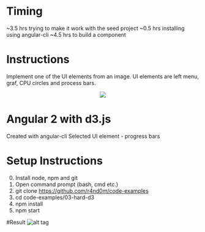 # Timing

~3.5 hrs trying to make it work with the seed project
~0.5 hrs installing using angular-cli
~4.5 hrs to build a component

# Instructions

Implement one of the UI elements from an image. UI elements are left menu, graf, CPU circles and process bars.

<p align="center">
  <img src="https://cloud.githubusercontent.com/assets/1796022/21141364/fc88b5b6-c13c-11e6-83c0-8b8894460b43.png">
</p>

# Angular 2 with d3.js

Created with angular-cli
Selected UI element - progress bars

# Setup Instructions

0. Install node, npm and git
1. Open command prompt (bash, cmd etc.)
1. git clone https://github.com/r4nd0m/code-examples
2. cd code-examples/03-hard-d3
3. npm install
4. npm start

#Result
![alt tag](https://github.com/r4nd0m/code-examples/blob/master/03-hard-d3/src/assets/result.png?raw=true)

